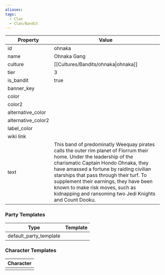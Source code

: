 ```yaml
---
aliases: 
tags:
  - Clan
  - Clan/Bandit
---
```


| Property           | Value                                                                                                                                                                                                                                                                                                                                                                                       |
| ------------------ | ------------------------------------------------------------------------------------------------------------------------------------------------------------------------------------------------------------------------------------------------------------------------------------------------------------------------------------------------------------------------------------------- |
| id                 | ohnaka                                                                                                                                                                                                                                                                                                                                                                                      |
| name               | Ohnaka Gang                                                                                                                                                                                                                                                                                                                                                                                 |
| culture            | [[Cultures/Bandits/ohnaka\|ohnaka]]                                                                                                                                                                                                                                                                                                                                                         |
| tier               | 3                                                                                                                                                                                                                                                                                                                                                                                           |
| is_bandit          | true                                                                                                                                                                                                                                                                                                                                                                                        |
| banner_key         |                                                                                                                                                                                                                                                                                                                                                                                             |
| color              |                                                                                                                                                                                                                                                                                                                                                                                             |
| color2             |                                                                                                                                                                                                                                                                                                                                                                                             |
| alternative_color  |                                                                                                                                                                                                                                                                                                                                                                                             |
| alternative_color2 |                                                                                                                                                                                                                                                                                                                                                                                             |
| label_color        |                                                                                                                                                                                                                                                                                                                                                                                             |
| wiki link          |                                                                                                                                                                                                                                                                                                                                                                                             |
| text               | This band of predominatly Weequay pirates calls the outer rim planet of Florrum their home. Under the leadership of the charismatic Captain Hondo Ohnaka, they have amassed a fortune by raiding civilian starships that pass through their turf. To supplement their earnings, they have been known to make risk moves, such as kidnapping and ransoming two Jedi Knights and Count Dooku. |

### Party Templates
| Type                   | Template |
| ---------------------- | -------- |
| default_party_template |          |

### Character Templates
| Character |
| :-------: |
|           |